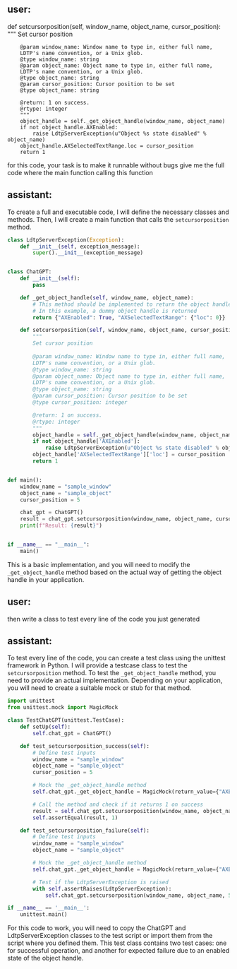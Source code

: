 ## user:
def setcursorposition(self, window_name, object_name, cursor_position):
        """
        Set cursor position
        
        @param window_name: Window name to type in, either full name,
        LDTP's name convention, or a Unix glob.
        @type window_name: string
        @param object_name: Object name to type in, either full name,
        LDTP's name convention, or a Unix glob. 
        @type object_name: string
        @param cursor_position: Cursor position to be set
        @type object_name: string

        @return: 1 on success.
        @rtype: integer
        """
        object_handle = self._get_object_handle(window_name, object_name)
        if not object_handle.AXEnabled:
            raise LdtpServerException(u"Object %s state disabled" % object_name)
        object_handle.AXSelectedTextRange.loc = cursor_position
        return 1
for this code, your task is to make it runnable without bugs  give me the full code where the main function calling this function
## assistant:
To create a full and executable code, I will define the necessary classes and methods. Then, I will create a main function that calls the `setcursorposition` method.

```python
class LdtpServerException(Exception):
    def __init__(self, exception_message):
        super().__init__(exception_message)


class ChatGPT:
    def __init__(self):
        pass

    def _get_object_handle(self, window_name, object_name):
        # This method should be implemented to return the object handle
        # In this example, a dummy object handle is returned
        return {"AXEnabled": True, "AXSelectedTextRange": {"loc": 0}} 

    def setcursorposition(self, window_name, object_name, cursor_position):
        """
        Set cursor position
        
        @param window_name: Window name to type in, either full name,
        LDTP's name convention, or a Unix glob.
        @type window_name: string
        @param object_name: Object name to type in, either full name,
        LDTP's name convention, or a Unix glob.
        @type object_name: string
        @param cursor_position: Cursor position to be set
        @type cursor_position: integer

        @return: 1 on success.
        @rtype: integer
        """
        object_handle = self._get_object_handle(window_name, object_name)
        if not object_handle['AXEnabled']:
            raise LdtpServerException(u"Object %s state disabled" % object_name)
        object_handle['AXSelectedTextRange']['loc'] = cursor_position
        return 1


def main():
    window_name = "sample_window"
    object_name = "sample_object"
    cursor_position = 5

    chat_gpt = ChatGPT()
    result = chat_gpt.setcursorposition(window_name, object_name, cursor_position)
    print(f"Result: {result}")


if __name__ == "__main__":
    main()
```

This is a basic implementation, and you will need to modify the `_get_object_handle` method based on the actual way of getting the object handle in your application.
## user:
then write a class to test every line of the code you just generated
## assistant:
To test every line of the code, you can create a test class using the unittest framework in Python. I will provide a testcase class to test the `setcursorposition` method. To test the `_get_object_handle` method, you need to provide an actual implementation. Depending on your application, you will need to create a suitable mock or stub for that method.

```python
import unittest
from unittest.mock import MagicMock

class TestChatGPT(unittest.TestCase):
    def setUp(self):
        self.chat_gpt = ChatGPT()

    def test_setcursorposition_success(self):
        # Define test inputs
        window_name = "sample_window"
        object_name = "sample_object"
        cursor_position = 5

        # Mock the _get_object_handle method
        self.chat_gpt._get_object_handle = MagicMock(return_value={"AXEnabled": True, "AXSelectedTextRange": {"loc": 0}})

        # Call the method and check if it returns 1 on success
        result = self.chat_gpt.setcursorposition(window_name, object_name, cursor_position)
        self.assertEqual(result, 1)

    def test_setcursorposition_failure(self):
        # Define test inputs
        window_name = "sample_window"
        object_name = "sample_object"

        # Mock the _get_object_handle method
        self.chat_gpt._get_object_handle = MagicMock(return_value={"AXEnabled": False})

        # Test if the LdtpServerException is raised
        with self.assertRaises(LdtpServerException):
            self.chat_gpt.setcursorposition(window_name, object_name, 5)

if __name__ == '__main__':
    unittest.main()
```

For this code to work, you will need to copy the ChatGPT and LdtpServerException classes to the test script or import them from the script where you defined them. This test class contains two test cases: one for successful operation, and another for expected failure due to an enabled state of the object handle.
